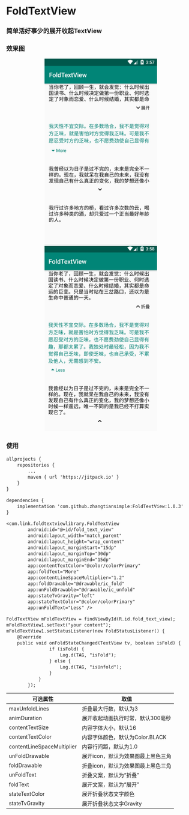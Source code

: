 # FoldTextView
### 简单活好事少的展开收起TextView

### 效果图
<center class="half">
    <img src="https://github.com/zhangtiansimple/FoldTextView/blob/master/app/pic/pic_1.jpg" width="300"/><img src="https://github.com/zhangtiansimple/FoldTextView/blob/master/app/pic/pic_2.jpg" width="300"/>
</center>
              
### 使用

```
allprojects {
	repositories {
		...
		maven { url 'https://jitpack.io' }
	}
}
```

```
dependencies {
    implementation 'com.github.zhangtiansimple:FoldTextView:1.0.3'
}
```

```
<com.link.foldtextviewlibrary.FoldTextView
        android:id="@+id/fold_text_view"
        android:layout_width="match_parent"
        android:layout_height="wrap_content"
        android:layout_marginStart="15dp"
        android:layout_marginTop="30dp"
        android:layout_marginEnd="15dp"
        app:contentTextColor="@color/colorPrimary"
        app:foldText="More"
        app:contentLineSpaceMultiplier="1.2"
        app:foldDrawable="@drawable/ic_fold"
        app:unFoldDrawable="@drawable/ic_unfold"
        app:stateTvGravity="left"
        app:stateTextColor="@color/colorPrimary"
        app:unFoldText="Less" />
```

```
FoldTextView mFoldTextView = findViewById(R.id.fold_text_view);
mFoldTextView1.setText("your content");
mFoldTextView1.setStatusListener(new FoldStatusListener() {
	@Override
	public void onFoldStateChanged(TextView tv, boolean isFold) {
                if (isFold) {
                    Log.d(TAG, "isFold");
                } else {
                    Log.d(TAG, "isUnfold");
                }
            }
        });
```
|可选属性 |取值|
|---|---|
| maxUnfoldLines|折叠最大行数，默认为3|
| animDuration|展开收起动画执行时常，默认300毫秒|
| contentTextSize|内容字体大小，默认16|
| contentTextColor|内容字体颜色，默认为Color.BLACK|
| contentLineSpaceMultiplier|内容行间距，默认为1.0|
| unFoldDrawable|展开icon，默认为效果图最上黑色三角|
| foldDrawable|折叠icon，默认为效果图最上黑色三角|
| unFoldText|折叠文案，默认为“折叠”|
| foldText|展开文案，默认为“展开”|
| stateTextColor|展开折叠状态文字颜色|
| stateTvGravity|展开折叠状态文字Gravity|
